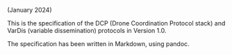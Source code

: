 (January 2024)

This is the specification of the DCP (Drone Coordination Protocol stack)  and
VarDis (variable dissemination) protocols in Version 1.0.

The specification has been written in Markdown, using pandoc.
